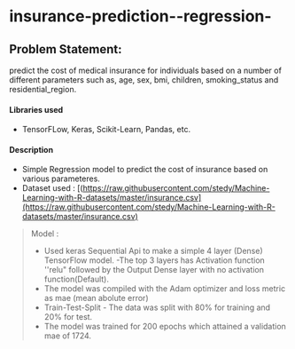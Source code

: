 # insurance-prediction--regression-

## Problem Statement:
predict the cost of medical insurance for individuals based on a number of different parameters such as, age, sex, bmi, children, smoking_status and residential_region.

#### Libraries used
- TensorFLow, Keras, Scikit-Learn, Pandas, etc.
#### Description
- Simple Regression model to predict the cost of insurance based on various parameteres.
- Dataset used : [(https://raw.githubusercontent.com/stedy/Machine-Learning-with-R-datasets/master/insurance.csv](https://raw.githubusercontent.com/stedy/Machine-Learning-with-R-datasets/master/insurance.csv)
> Model : 
> - Used keras Sequential Api to make a simple 4 layer (Dense) TensorFlow model.
> -The top 3 layers has Activation function ''relu" followed by the Output Dense layer with no activation function(Default).
> - The model was compiled with the Adam optimizer and loss metric as mae (mean abolute error)
> - Train-Test-Split - The data was split with 80% for training and 20% for test.
> - The model was trained for 200 epochs which attained a validation mae of 1724.
